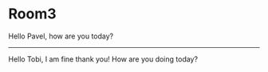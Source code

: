 # Room3

Hello Pavel, how are you today?

---

Hello Tobi, I am fine thank you! How are you doing today? 